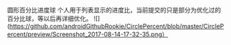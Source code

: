 圆形百分比进度球
个人用于列表显示的进度比，当前提交的只是部分为优化过的百分比球，等以后再详细优化。
![](https://github.com/androidGithubRookie/CirclePercent/blob/master/CirclePercent/preview/Screenshot_2017-08-14-17-32-35.png）
